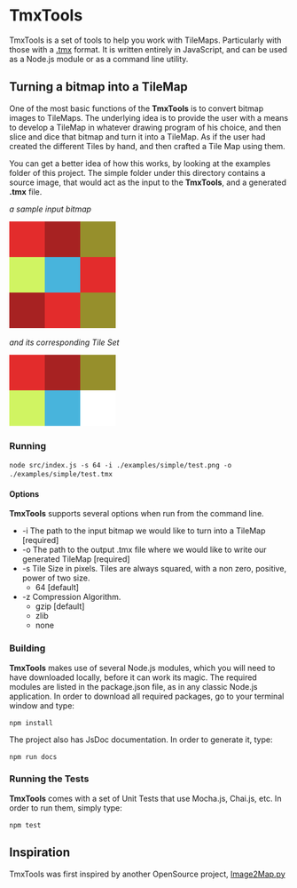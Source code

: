 # TmxTools

TmxTools is a set of tools to help you work with TileMaps. Particularly with
those with a [.tmx](http://docs.mapeditor.org/en/latest/reference/tmx-map-format/) format.
It is written entirely in JavaScript, and can be used as a Node.js module or as
a command line utility.

## Turning a bitmap into a TileMap

One of the most basic functions of the **TmxTools** is to convert bitmap images to
TileMaps. The underlying idea is to provide the user with a means to develop a
TileMap in whatever drawing program of his choice, and then slice and dice
that bitmap and turn it into a TileMap. As if the user had created the
different Tiles by hand, and then crafted a Tile Map using them.

You can get a better idea of how this works, by looking at the examples folder
of this project. The simple folder under this directory contains a source image,
that would act as the input to the **TmxTools**, and a generated **.tmx** file.

_a sample input bitmap_

![An input bitmap](examples/simple/test.png)

_and its corresponding Tile Set_

![An output TileSet](examples/simple/test-Tileset.png)

### Running
```
node src/index.js -s 64 -i ./examples/simple/test.png -o ./examples/simple/test.tmx
```
#### Options
**TmxTools** supports several options when run from the command line.

* -i The path to the input bitmap we would like to turn into a TileMap [required]
* -o The path to the output .tmx file where we would like to write our generated TileMap [required]
* -s Tile Size in pixels. Tiles are always squared, with a non zero, positive, power of two size.
  * 64 [default]
* -z Compression Algorithm.
  * gzip [default]
  * zlib
  * none

### Building
**TmxTools** makes use of several Node.js modules, which you will need to have
downloaded locally, before it can work its magic. The required modules are listed
in the package.json file, as in any classic Node.js application. In order
to download all required packages, go to your terminal window and type:
```
npm install
```
The project also has JsDoc documentation. In order to generate it, type:
```
npm run docs
```
### Running the Tests
**TmxTools** comes with a set of Unit Tests that use Mocha.js, Chai.js, etc. In order
to run them, simply type:
```
npm test
```

## Inspiration
TmxTools was first inspired by another OpenSource project,
[Image2Map.py](https://github.com/bjorn/tiled/wiki/Import-from-Image)
